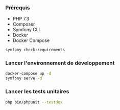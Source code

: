 ### Prérequis

* PHP 7.3
* Composer
* Symfony CLI
* Docker
* Docker Compose

```bash
symfony check:requirements
```

### Lancer l'environnement de développement

```bash
docker-compose up -d
symfony serve -d
```

### Lancer les tests unitaires

```bash
php bin/phpunit --testdox
```
